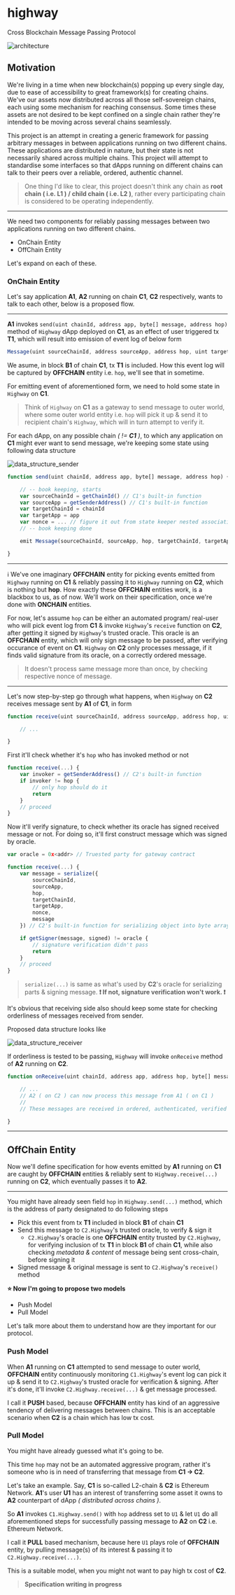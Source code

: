 # highway
Cross Blockchain Message Passing Protocol

![architecture](./sc/architecture.jpg)

## Motivation

We're living in a time when new blockchain(s) popping up every single day, due to ease of accessibility to great framework(s) for creating chains. We've our assets now distributed across all those self-sovereign chains, each using some mechanism for reaching consensus. Some times these assets are not desired to be kept confined on a single chain rather they're intended to be moving across several chains seamlessly.

This project is an attempt in creating a generic framework for passing arbitrary messages in between applications running on two different chains. These applications are distributed in nature, but their state is not necessarily shared across multiple chains. This project will attempt to standardise some interfaces so that dApps running on different chains can talk to their peers over a reliable, ordered, authentic channel.

> One thing I'd like to clear, this project doesn't think any chain as **root chain ( i.e. L1 ) / child chain ( i.e. L2 )**, rather every participating chain is considered to be operating independently.

---

We need two components for reliably passing messages between two applications running on two different chains.

- OnChain Entity
- OffChain Entity

Let's expand on each of these.

### OnChain Entity

Let's say application **A1**, **A2** running on chain **C1**, **C2** respectively, wants to talk to each other, below is a proposed flow.

---

**A1** invokes `send(uint chainId, address app, byte[] message, address hop)` method of `Highway` dApp deployed on **C1**, as an effect of user triggered tx **T1**, which will result into emission of event log of below form

```js
Message(uint sourceChainId, address sourceApp, address hop, uint targetChainId, address targetApp, uint nonce, bytes[] message)
```

We asume, in block **B1** of chain **C1**, tx **T1** is included. How this event log will be captured by **OFFCHAIN** entity i.e. `hop`, we'll see that in sometime.

For emitting event of aforementioned form, we need to hold some state in `Highway` on **C1**.

> Think of `Highway` on **C1** as a gateway to send message to outer world, where some outer world entity i.e. `hop` will pick it up & send it to recipient chain's `Highway`, which will in turn attempt to verify it.

For each dApp, on any possible chain _( != **C1** )_, to which any application on **C1** might ever want to send message, we're keeping some state using following data structure

![data_structure_sender](./sc/data_structure_sender.jpg)

```js
function send(uint chainId, address app, byte[] message, address hop) {

    // -- book keeping, starts
    var sourceChainId = getChainId() // C1's built-in function
    var sourceApp = getSenderAddress() // C1's built-in function
    var targetChainId = chainId
    var targetApp = app
    var nonce = ... // figure it out from state keeper nested associative array
    // -- book keeping done

    emit Message(sourceChainId, sourceApp, hop, targetChainId, targetApp, nonce, message) // voila 🎉

}
```

---

ℹ️ We've one imaginary **OFFCHAIN** entity for picking events emitted from `Highway` running on **C1** & reliably passing it to `Highway` running on **C2**, which is nothing but **hop**. How exactly these **OFFCHAIN** entities work, is a blackbox to us, as of now. We'll work on their specification, once we're done with **ONCHAIN** entities.

For now, let's assume `hop` can be either an automated program/ real-user who will pick event log from **C1** & invoke `Highway`'s `receive` function on **C2**, after getting it signed by `Highway`'s trusted oracle. This oracle is an **OFFCHAIN** entity, which will only sign message to be passed, after verifying occurance of event on **C1**. `Highway` on **C2** only processes message, if it finds valid signature from its oracle, on a correctly ordered message.

> It doesn't process same message more than once, by checking respective nonce of message.

---

Let's now step-by-step go through what happens, when `Highway` on **C2** receives message sent by **A1** of **C1**, in form

```js
function receive(uint sourceChainId, address sourceApp, address hop, uint targetChainId, address targetApp, uint nonce, byte[] message, byte[] signed) {

    // ...

}
```

First it'll check whether it's `hop` who has invoked method or not

```js
function receive(...) {
    var invoker = getSenderAddress() // C2's built-in function
    if invoker != hop {
        // only hop should do it
        return
    }
    // proceed
}
```

Now it'll verify signature, to check whether its oracle has signed received message or not. For doing so, it'll first construct message which was signed by oracle.

```js
var oracle = 0x<addr> // Truested party for gateway contract

function receive(...) {
    var message = serialize({
        sourceChainId,
        sourceApp,
        hop,
        targetChainId,
        targetApp,
        nonce,
        message
    }) // C2's built-in function for serializing object into byte array

    if getSigner(message, signed) != oracle {
        // signature verification didn't pass
        return
    }
    // proceed
}
```

> `serialize(...)` is same as what's used by **C2**'s oracle for serializing parts & signing message. **❗️ If not, signature verification won't work. ❗️**

It's obvious that receiving side also should keep some state for checking orderliness of messages received from sender.

Proposed data structure looks like

![data_structure_receiver](./sc/data_structure_receiver.jpg)

If orderliness is tested to be passing, `Highway` will invoke `onReceive` method of **A2** running on **C2**.

```js
function onReceive(uint chainId, address app, address hop, byte[] message) {

    // ...
    // A2 ( on C2 ) can now process this message from A1 ( on C1 )
    //
    // These messages are received in ordered, authenticated, verified form

}
```

---

## OffChain Entity

Now we'll define specification for how events emitted by **A1** running on **C1** are caught by **OFFCHAIN** entities & reliably sent to `Highway.receive(...)` running on **C2**, which eventually passes it to **A2**.

---

You might have already seen field `hop` in `Highway.send(...)` method, which is the address of party designated to do following steps

- Pick this event from tx **T1** included in block **B1** of chain **C1**
- Send this message to `C2.Highway`'s trusted oracle, to verify & sign it
    - `C2.Highway`'s oracle is one **OFFCHAIN** entity trusted by `C2.Highway`, for verifying inclusion of tx **T1** in block **B1** of chain **C1**, while also checking _metadata & content_ of message being sent cross-chain, before signing it
- Signed message & original message is sent to `C2.Highway`'s `receive()` method

**⭐️ Now I'm going to propose two models**

- Push Model
- Pull Model

Let's talk more about them to understand how are they important for our protocol.

### Push Model

When **A1** running on **C1** attempted to send message to outer world, **OFFCHAIN** entity continuously monitoring `C1.Highway`'s event log can pick it up & send it to `C2.Highway`'s trusted oracle for verification & signing. After it's done, it'll invoke `C2.Highway.receive(...)` & get message processed.

I call it **PUSH** based, because **OFFCHAIN** entity has kind of an aggressive tendency of delivering messages between chains. This is an acceptable scenario when **C2** is a chain which has low tx cost.

### Pull Model

You might have already guessed what it's going to be. 

This time `hop` may not be an automated aggressive program, rather it's someone who is in need of transferring that message from **C1 -> C2**.

Let's take an example. Say, **C1** is so-called L2-chain & **C2** is Ethereum Network. **A1**'s user **U1** has an interest of transferring some asset it owns to **A2** counterpart of dApp _( distributed across chains )_.

So **A1** invokes `C1.Highway.send()` with `hop` address set to `U1` & let `U1` do all aforementioned steps for successfully passing message to **A2** on **C2** i.e. Ethereum Network.

I call it **PULL** based mechanism, because here `U1` plays role of **OFFCHAIN** entity, by pulling message(s) of its interest & passing it to `C2.Highway.receive(...)`.

This is a suitable model, when you might not want to pay high tx cost of **C2**.

> **Specification writing in progress**
